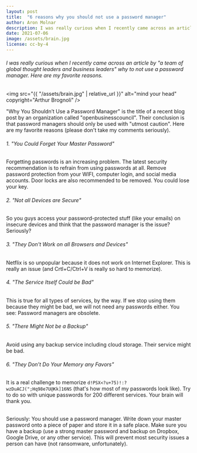 ```yaml
---
layout: post
title:  "6 reasons why you should not use a password manager"
author: Aron Molnar
description: I was really curious when I recently came across an article by "a team of global thought leaders and business leaders" why to not use a password manager. Here are my favorite reasons.
date: 2021-07-06
image: /assets/brain.jpg
license: cc-by-4
---
```

###### I was really curious when I recently came across an article by "a team of global thought leaders and business leaders" why to not use a password manager. Here are my favorite reasons.

<img src="{{ "/assets/brain.jpg" | relative_url }}" alt="mind your head" copyright="Arthur Brognoli" />

"Why You Shouldn’t Use a Password Manager" is the title of a recent blog post by an organization called "openbusinesscouncil". Their conclusion is that password managers should only be used with "utmost caution". Here are my favorite reasons (please don't take my comments seriously).

###### 1. "*You Could Forget Your Master Password*"
Forgetting passwords is an increasing problem. The latest security recommendation is to refrain from using passwords at all. Remove password protection from your WIFI, computer login, and social media accounts. Door locks are also recommended to be removed. You could lose your key.

###### 2. "*Not all Devices are Secure*"
So you guys access your password-protected stuff (like your emails) on insecure devices and think that the password manager is the issue? Seriously?

###### 3. "*They Don't Work on all Browsers and Devices*"
Netflix is so unpopular because it does not work on Internet Explorer. This is really an issue (and Crtl+C/Ctrl+V is really so hard to memorize).

###### 4. "*The Service Itself Could be Bad*"
This is true for all types of services, by the way. If we stop using them because they might be bad, we will not need any passwords either. 
You see: Password managers are obsolete.

###### 5. "*There Might Not be a Backup*"
Avoid using any backup service including cloud storage. Their service might be bad.

###### 6. "*They Don’t Do Your Memory any Favors*"
It is a real challenge to memorize `d!PSX<?u+75)!:?wzDuACJ(";Hq98e7U@Kk]16NS` (that's how most of my passwords look like). Try to do so with unique passwords for 200 different services. Your brain will thank you.

<br>
Seriously: You should use a password manager. Write down your master password onto a piece of paper and store it in a safe place. Make sure you have a backup (use a strong master password and backup on Dropbox, Google Drive, or any other service). This will prevent most security issues a person can have (not ransomware, unfortunately).